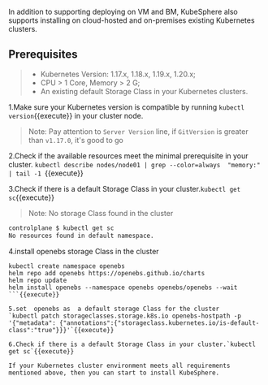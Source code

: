 In addition to supporting deploying on VM and BM, KubeSphere also supports installing on cloud-hosted and on-premises existing Kubernetes clusters.

## Prerequisites

> - Kubernetes Version: 1.17.x, 1.18.x, 1.19.x, 1.20.x;
> - CPU > 1 Core, Memory > 2 G;
> - An existing default Storage Class in your Kubernetes clusters.

1.Make sure your Kubernetes version is compatible by running `kubectl version`{{execute}} in your cluster node.
> Note: Pay attention to `Server Version` line, if `GitVersion` is greater than `v1.17.0`, it's good to go

2.Check if the available resources meet the minimal prerequisite in your cluster.
`kubectl describe nodes/node01 | grep --color=always  "memory:" | tail -1 `{{execute}}

3.Check if there is a default Storage Class in your cluster.`kubectl get sc`{{execute}} 

> Note: No storage Class found in the cluster
  ```bash
  controlplane $ kubectl get sc 
  No resources found in default namespace.
  ```

4.install openebs storage Class in the cluster  
```
kubectl create namespace openebs
helm repo add openebs https://openebs.github.io/charts
helm repo update
helm install openebs --namespace openebs openebs/openebs --wait 
```{{execute}}

5.set  openebs as  a default storage Class for the cluster
`kubectl patch storageclasses.storage.k8s.io openebs-hostpath -p '{"metadata": {"annotations":{"storageclass.kubernetes.io/is-default-class":"true"}}}'`{{execute}}

6.Check if there is a default Storage Class in your cluster.`kubectl get sc`{{execute}} 

If your Kubernetes cluster environment meets all requirements mentioned above, then you can start to install KubeSphere.
